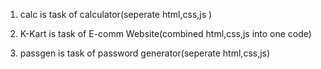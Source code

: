 1) calc is task of calculator(seperate html,css,js )

2) K-Kart is task of E-comm Website(combined html,css,js into one code) 

3) passgen  is task of password generator(seperate html,css,js)
